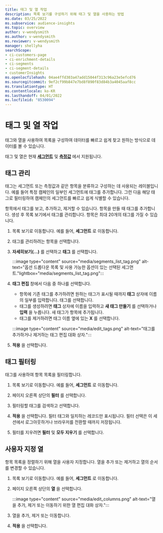 ```yaml
---
title: 태그 및 열 작업
description: 목록 보기를 구성하기 위해 태그 및 열을 사용하는 방법
ms.date: 03/25/2022
ms.subservice: audience-insights
ms.topic: overview
author: v-wendysmith
ms.author: v-wendysmith
ms.reviewer: v-wendysmith
manager: shellyha
searchScope:
- ci-customers-page
- ci-enrichment-details
- ci-segments
- ci-segment-details
- customerInsights
ms.openlocfilehash: 04ae4ffd303a47add15044f313c96a23e5efcd76
ms.sourcegitcommit: 9ef2cf99b847e7bd8f890f83d84b3a4045aaf8cc
ms.translationtype: HT
ms.contentlocale: ko-KR
ms.lasthandoff: 04/01/2022
ms.locfileid: "8530094"
---
```

# <a name="work-with-tags-and-columns"></a>태그 및 열 작업

태그와 열을 사용하여 목록을 구성하여 데이터를 빠르고 쉽게 찾고 원하는 방식으로 데이터를 볼 수 있습니다.

태그 및 열은 현재 **[세그먼트](segments.md)** 및 **[측정값](measures.md)** 에서 지원됩니다.

## <a name="manage-tags"></a>태그 관리

태그는 세그먼트 또는 측정값과 같은 항목을 분류하고 구성하는 데 사용되는 레이블입니다. 예를 들어 특정 캠페인의 일부인 세그먼트에 태그를 추가합니다. 그런 다음 해당 태그로 필터링하여 캠페인의 세그먼트를 빠르고 쉽게 식별할 수 있습니다.

항목에서 태그를 보고, 추가하고, 제거할 수 있습니다. 항목을 만들 때 태그를 추가합니다. 생성 후 목록 보기에서 태그를 관리합니다. 항목은 최대 20개의 태그를 가질 수 있습니다.

1. 목록 보기로 이동합니다. 예를 들어, **세그먼트** 로 이동합니다.

1. 태그를 관리하려는 항목을 선택합니다.

1. **자세히보기(...)** 를 선택하고 **태그** 를 선택합니다.

   :::image type="content" source="media/segments_list_tag.png" alt-text="옵션 드롭다운 목록 및 사용 가능한 옵션이 있는 선택된 세그먼트."lightbox="media/segments_list_tag.png":::

1. **태그 편집** 창에서 다음 중 하나를 선택합니다.

   - 항목에 기존 태그를 추가하려면 원하는 태그가 표시될 때까지 **태그** 상자에 이름의 일부를 입력합니다. 태그를 선택합니다.
   - 태그를 생성하려면 **태그** 상자에 이름을 입력하고 **새 태그 만들기** 를 선택하거나 **입력** 을 누릅니다. 새 태그가 항목에 추가됩니다.
   - 태그를 제거하려면 태그 이름 옆에 있는 **X** 를 선택합니다.

   :::image type="content" source="media/edit_tags.png" alt-text="태그를 추가하거나 제거하는 태그 편집 대화 상자.":::

1. **적용** 을 선택합니다.

## <a name="filter-on-tags"></a>태그 필터링

태그를 사용하여 항목 목록을 필터링합니다.

1. 목록 보기로 이동합니다. 예를 들어, **세그먼트** 로 이동합니다.

1. 페이지 오른쪽 상단의 **필터** 를 선택합니다.

1. 필터링할 태그를 검색하고 선택합니다.

1. **적용** 을 선택합니다. 필터 태그와 일치하는 레코드만 표시됩니다. 필터 선택은 이 세션에서 로그아웃하거나 브라우저를 전환할 때까지 저장됩니다.

1. 필터를 지우려면 **필터** 및 **모두 지우기** 를 선택합니다.

## <a name="customize-columns"></a>사용자 지정 열

항목 목록을 정렬하기 위해 열을 사용자 지정합니다. 열을 추가 또는 제거하고 열의 순서를 변경할 수 있습니다.

1. 목록 보기로 이동합니다. 예를 들어, **세그먼트** 로 이동합니다.

1. 페이지 오른쪽 상단의 **열** 을 선택합니다.

   :::image type="content" source="media/edit_columns.png" alt-text="열을 추가, 제거 또는 이동하기 위한 열 편집 대화 상자.":::

1. 열을 추가, 제거 또는 이동합니다.

1. **적용** 을 선택합니다.
